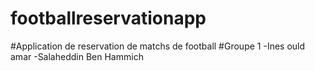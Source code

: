 # footballreservationapp

#Application de reservation de matchs de football
#Groupe 1
-Ines ould amar
-Salaheddin Ben Hammich